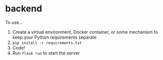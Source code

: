 # backend

To use...

1. Create a virtual environment, Docker container, or some mechanism to keep your Python requirements separate
2. `pip install -r requirements.txt`
3. Code!
4. Run `flask run` to start the server

